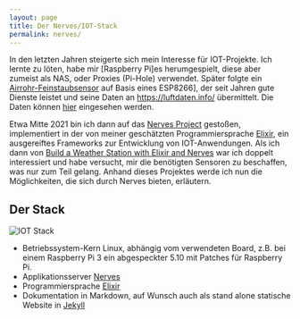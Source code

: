 ```yaml
---
layout: page
title: Der Nerves/IOT-Stack
permalink: nerves/
---
```


In den letzten Jahren steigerte sich mein Interesse für IOT-Projekte. Ich lernte zu löten,
habe mir [Raspberry Pi]es herumgespielt, diese aber zumeist als NAS, oder Proxies (Pi-Hole) verwendet.
Später folgte ein [Airrohr-Feinstaubsensor]((https://sensor.community/de/sensors/airrohr/))
auf Basis eines ESP8266], der seit Jahren gute Dienste leistet und seine Daten an
<https://luftdaten.info/> übermittelt.
Die Daten können [hier](http://deutschland.maps.sensor.community/#14/48.2265/16.4151) eingesehen werden.

Etwa Mitte 2021 bin ich dann auf das [Nerves Project](https://www.nerves-project.org/)
gestoßen, implementiert in der von meiner geschätzten Programmiersprache
[Elixir](https://elixir-lang.org/), ein ausgereiftes Frameworks zur Entwicklung von IOT-Anwendungen.
Als ich dann von
[Build a Weather Station with Elixir and Nerves](https://pragprog.com/titles/passweather/build-a-weather-station-with-elixir-and-nerves/)
war ich doppelt interessiert und habe versucht, mir die benötigten Sensoren zu beschaffen, was nur
zum Teil gelang. Anhand dieses Projektes werde ich nun die Möglichkeiten, die sich durch Nerves bieten,
erläutern.

## Der Stack

![IOT Stack](/img/nerves/stack.svg)

* Betriebssystem-Kern Linux, abhängig vom verwendeten Board, z.B. bei einem Raspberry Pi 3 ein
  abgespeckter 5.10 mit Patches für Raspberry Pi.
* Applikationsserver [Nerves](https://ninenines.eu/)
* Programmiersprache [Elixir](https://elixir-lang.org/)
* Dokumentation in Markdown, auf Wunsch auch als stand alone statische Website in [Jekyll](https://jekyllrb.com/)
